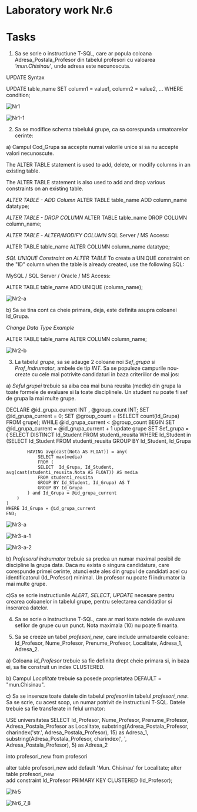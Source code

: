 # Laboratory work Nr.6

Tasks
======

1. Sa se scrie o instructiune T-SQL, care ar popula coloana Adresa_Postala_Profesor din tabelul profesori cu valoarea *'mun.Chisinau'*, unde adresa este necunoscuta.

UPDATE Syntax

UPDATE table_name
SET column1 = value1, column2 = value2, ...
WHERE condition;


![Nr1](https://github.com/KatyaFAF172/BD/blob/master/Laboratory-work-6/image/Nr1.png)

![Nr1-1](https://github.com/KatyaFAF172/BD/blob/master/Laboratory-work-6/image/Nr1-1.png)


2. Sa se modifice schema tabelului grupe, ca sa corespunda urmatoarelor cerinte:

a) Campul Cod_Grupa sa accepte numai valorile unice si sa nu accepte valori necunoscute.

The ALTER TABLE statement is used to add, delete, or modify columns in an existing table.

The ALTER TABLE statement is also used to add and drop various constraints on an existing table.

*ALTER TABLE - ADD Column*
ALTER TABLE table_name
ADD column_name datatype;

*ALTER TABLE - DROP COLUMN*
ALTER TABLE table_name
DROP COLUMN column_name;

*ALTER TABLE - ALTER/MODIFY COLUMN*
SQL Server / MS Access:

ALTER TABLE table_name
ALTER COLUMN column_name datatype;

*SQL UNIQUE Constraint on ALTER TABLE*
To create a UNIQUE constraint on the "ID" column when the table is already created, use the following SQL:

MySQL / SQL Server / Oracle / MS Access:

ALTER TABLE table_name
ADD UNIQUE (column_name);

![Nr2-a](https://github.com/KatyaFAF172/BD/blob/master/Laboratory-work-6/image/Nr2-a.png)


b) Sa se tina cont ca cheie primara, deja, este definita asupra coloanei Id_Grupa.

*Change Data Type Example*

ALTER TABLE table_name
ALTER COLUMN column_name;

![Nr2-b](https://github.com/KatyaFAF172/BD/blob/master/Laboratory-work-6/image/Nr2-b.png)




3. La tabelul *grupe*, sa se adauge 2 coloane noi *Sef_grupa* si *Prof_Indrumator*, ambele de tip *INT*. Sa se populeze campurile nou-create cu cele mai potrivite candidaturi in baza criteriilor de mai jos:

a) *Seful grupei* trebuie sa aiba cea mai buna reusita (medie) din grupa la toate formele de evaluare si la toate disciplinele. Un student nu poate fi sef de grupa la mai multe grupe.

DECLARE @id_grupa_current INT 
		, @group_count INT;
SET @id_grupa_current = 0;
SET @group_count = (SELECT count(Id_Grupa)
                    FROM grupe);
WHILE @id_grupa_current < @group_count 
BEGIN
    SET @id_grupa_current = @id_grupa_current + 1
    update grupe
    SET Sef_grupa =  (
        SELECT DISTINCT Id_Student
        FROM studenti_reusita
        WHERE Id_Student in (SELECT Id_Student 
            FROM studenti_reusita
            GROUP BY Id_Student, Id_Grupa

            HAVING avg(cast(Nota AS FLOAT)) = any(
                SELECT max(media)
                FROM (
                SELECT  Id_Grupa, Id_Student, avg(cast(studenti_reusita.Nota AS FLOAT)) AS media
                FROM studenti_reusita
                GROUP BY Id_Student, Id_Grupa) AS T
                GROUP BY Id_Grupa
            ) and Id_Grupa = @id_grupa_current
        ) 
    )
    WHERE Id_Grupa = @id_grupa_current
	END;

![Nr3-a](https://github.com/KatyaFAF172/BD/blob/master/Laboratory-work-6/image/Nr3-a.png)

![Nr3-a-1](https://github.com/KatyaFAF172/BD/blob/master/Laboratory-work-6/image/Nr3-a-1.png)

![Nr3-a-2](https://github.com/KatyaFAF172/BD/blob/master/Laboratory-work-6/image/Nr3-a-2.png)


b) *Profesorul indrumator* trebuie sa predea un numar maximal posibil de discipline la grupa data. Daca nu exista o singura candidatura, care corespunde primei cerinte, atunci este ales din grupul de candidati acel cu identificatorul (Id_Profesor) minimal. Un profesor nu poate fi indrumator la mai multe grupe.



c)Sa se scrie instructiunile *ALERT, SELECT, UPDATE* necesare pentru crearea coloanelor in tabelul grupe, pentru selectarea candidatilor si inserarea datelor.



4. Sa se scrie o instructiune T-SQL, care ar mari toate notele de evaluare sefilor de grupe cu un punct. Nota maximala (10) nu poate fi marita.

5. Sa se creeze un tabel *profesori_new*, care include urmatoarele coloane:
Id_Profesor, Nume_Profesor, Prenume_Profesor, Localitate, Adresa_1, Adresa_2.

a) Coloana *Id_Profesor* trebuie sa fie definita drept cheie primara si, in baza ei, sa fie construit un index CLUSTERED.

b) Campul *Localitate* trebuie sa posede proprietatea DEFAULT = "mun.Chisinau".

c) Sa se insereze toate datele din tabelul *profesori* in tabelul *profesori_new*. Sa se scrie, cu acest scop, un numar potrivit de instructiuni T-SQL. Datele trebuie sa fie transferate in felul urmator:




USE universitatea
SELECT  Id_Profesor, 
		Nume_Profesor, 
		Prenume_Profesor, 
		Adresa_Postala_Profesor as Localitate, 
		substring(Adresa_Postala_Profesor, charindex('str.', Adresa_Postala_Profesor), 15) as Adresa_1, 
		substring(Adresa_Postala_Profesor, charindex(', ', Adresa_Postala_Profesor), 5) as Adresa_2

into profesori_new
from profesori

alter table profesori_new
add default 'Mun. Chisinau' for Localitate;
alter table profesori_new   
add constraint Id_Profesor PRIMARY KEY CLUSTERED (Id_Profesor);

![Nr5](https://github.com/KatyaFAF172/BD/blob/master/Laboratory-work-6/image/Nr5.png)



![Nr6_7_8](https://github.com/KatyaFAF172/BD/blob/master/Laboratory-work-6/image/Nr6_7_8.png)
